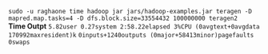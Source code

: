 `sudo -u raghaone time hadoop jar jars/hadoop-examples.jar teragen -D mapred.map.tasks=4 -D dfs.block.size=33554432 100000000 teragen2` <br>
<B>Time Outpt</B>
`5.82user 0.27system 2:58.22elapsed 3%CPU (0avgtext+0avgdata 170992maxresident)k`
`0inputs+1240outputs (0major+58413minor)pagefaults 0swaps`